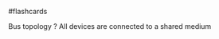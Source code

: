 #flashcards

Bus topology
?
All devices are connected to a shared medium
<!--SR:!2024-01-12,3,250-->